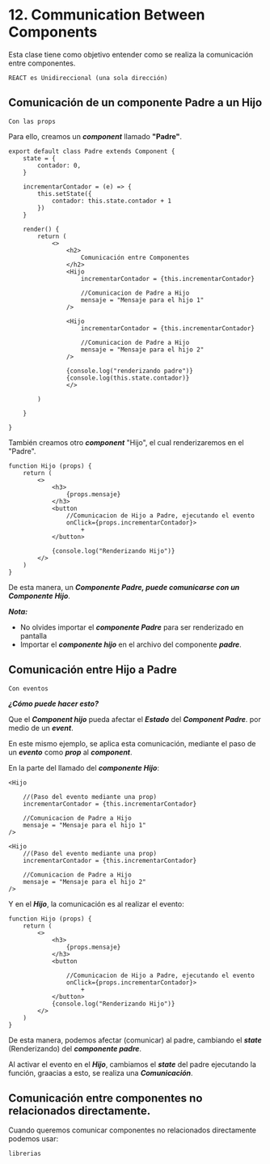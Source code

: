 # 12. Communication Between Components

Esta clase tiene como objetivo entender como se realiza la comunicación entre componentes.

	REACT es Unidireccional (una sola dirección)
## Comunicación de un componente Padre a un Hijo

	Con las props

Para ello, creamos un ***component*** llamado **"Padre"**.

~~~
export default class Padre extends Component {
	state = {
		contador: 0,
	}

	incrementarContador = (e) => {
		this.setState({
			contador: this.state.contador + 1
		})
	}

	render() {
		return (
			<>
				<h2>
					Comunicación entre Componentes
				</h2>
				<Hijo
					incrementarContador = {this.incrementarContador}
					
					//Comunicacion de Padre a Hijo
					mensaje = "Mensaje para el hijo 1"
				/>

				<Hijo
					incrementarContador = {this.incrementarContador}

					//Comunicacion de Padre a Hijo
					mensaje = "Mensaje para el hijo 2"
				/>

				{console.log("renderizando padre")}
				{console.log(this.state.contador)}
				</>

        )

    }

}
~~~

También creamos otro ***component*** "Hijo", el cual renderizaremos en el "Padre".

~~~
function Hijo (props) {
	return (
		<>
			<h3>
				{props.mensaje}
			</h3>
			<button
				//Comunicacion de Hijo a Padre, ejecutando el evento
				onClick={props.incrementarContador}>
					+
			</button>
			
			{console.log("Renderizando Hijo")}
		</>
	)
}
~~~

De esta manera, un ***Componente Padre, puede comunicarse con un Componente Hijo***. 

***Nota:*** 
- No olvides importar el ***componente Padre*** para ser renderizado en pantalla
- Importar el ***componente hijo*** en el archivo del componente ***padre***.
## Comunicación entre Hijo a Padre

	Con eventos

***¿Cómo puede hacer esto?***

Que el ***Component hijo*** pueda afectar el ***Estado*** del ***Component Padre***. por medio de un ***event***.

En este mismo ejemplo, se aplica esta comunicación, mediante el paso de un ***evento*** como ***prop*** al ***component***.

En la parte del llamado del ***componente Hijo***:

~~~
<Hijo

	//(Paso del evento mediante una prop)
	incrementarContador = {this.incrementarContador}
					
	//Comunicacion de Padre a Hijo
	mensaje = "Mensaje para el hijo 1"
/>

<Hijo
	//(Paso del evento mediante una prop)
	incrementarContador = {this.incrementarContador}

	//Comunicacion de Padre a Hijo
	mensaje = "Mensaje para el hijo 2"
/>
~~~

Y en el ***Hijo***, la comunicación es al realizar el evento:

~~~
function Hijo (props) {
	return (
		<>
			<h3>
				{props.mensaje}
			</h3>
			<button
			
				//Comunicacion de Hijo a Padre, ejecutando el evento
				onClick={props.incrementarContador}>
					+
			</button>
			{console.log("Renderizando Hijo")}
		</>
	)
}
~~~

De esta manera, podemos afectar (comunicar) al padre, cambiando el ***state*** (Renderizando) del ***componente padre***.

Al activar el evento en el ***Hijo***, cambiamos el ***state*** del padre ejecutando la función, graacias a esto, se realiza una ***Comunicación***.

## Comunicación entre componentes no relacionados directamente.

Cuando queremos comunicar componentes no relacionados directamente podemos usar:

	librerias



